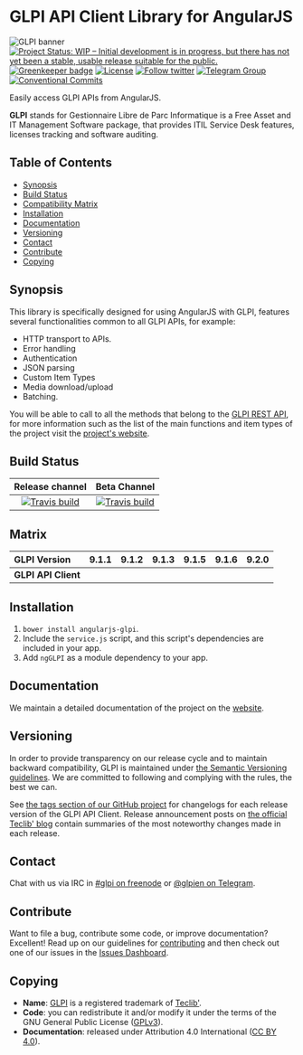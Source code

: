 # GLPI API Client Library for AngularJS

![GLPI banner](https://user-images.githubusercontent.com/29282308/31666160-8ad74b1a-b34b-11e7-839b-043255af4f58.png)
[![Project Status: WIP – Initial development is in progress, but there has not yet been a stable, usable release suitable for the public.](http://www.repostatus.org/badges/latest/wip.svg)](http://www.repostatus.org/#wip)
[![Greenkeeper badge](https://badges.greenkeeper.io/glpi-project/angularjs-glpi.svg)](https://greenkeeper.io/)
[![License](https://img.shields.io/github/license/glpi-project/angularjs-glpi.svg?&label=License)](https://github.com/glpi-project/angularjs-glpi/blob/develop/LICENSE.md)
[![Follow twitter](https://img.shields.io/twitter/follow/glpi_project.svg?style=social&label=Twitter&style=flat-square)](https://twitter.com/glpi_project)
[![Telegram Group](https://img.shields.io/badge/Telegram-Group-blue.svg)](https://t.me/glpien)
[![Conventional Commits](https://img.shields.io/badge/Conventional%20Commits-1.0.0-yellow.svg)](https://conventionalcommits.org)

Easily access GLPI APIs from AngularJS.

**GLPI** stands for Gestionnaire Libre de Parc Informatique is a Free Asset and IT Management Software package, that provides ITIL Service Desk features, licenses tracking and software auditing.

## Table of Contents

* [Synopsis](#synopsis)
* [Build Status](#build-status)
* [Compatibility Matrix](#matrix)
* [Installation](#installation)
* [Documentation](#documentation)
* [Versioning](#versioning)
* [Contact](#contact)
* [Contribute](#contribute)
* [Copying](#copying)

## Synopsis

This library is specifically designed for using AngularJS with GLPI, features several functionalities common to all GLPI APIs, for example:

* HTTP transport to APIs.
* Error handling
* Authentication
* JSON parsing
* Custom Item Types
* Media download/upload
* Batching.

You will be able to call to all the methods that belong to the [GLPI REST API](https://github.com/glpi-project/glpi/blob/master/apirest.md), for more information such as the list of the main functions and item types of the project visit the [project's website](https://glpi-project.github.io/angularjs-glpi/).

## Build Status

|**Release channel**|**Beta Channel**|
|:---:|:---:|
|[![Travis build](https://api.travis-ci.org/glpi-project/angularjs-glpi.svg?branch=master)](https://travis-ci.org/glpi-project/angularjs-glpi)|[![Travis build](https://api.travis-ci.org/glpi-project/angularjs-glpi.svg?branch=develop)](https://travis-ci.org/glpi-project/angularjs-glpi)|

## Matrix

|**GLPI Version**|9.1.1|9.1.2|9.1.3|9.1.5|9.1.6|9.2.0|
|:----|----|----|----|---|---|---|
|**GLPI API Client**|||||||

## Installation

1. `bower install angularjs-glpi`.
1. Include the `service.js` script, and this script's dependencies are included in your app.
1. Add `ngGLPI` as a module dependency to your app.

## Documentation

We maintain a detailed documentation of the project on the [website](https://glpi-project.github.io/angularjs-glpi/).

## Versioning

In order to provide transparency on our release cycle and to maintain backward compatibility, GLPI is maintained under [the Semantic Versioning guidelines](http://semver.org/). We are committed to following and complying with the rules, the best we can.

See [the tags section of our GitHub project](https://github.com/glpi-project/angularjs-glpi/tags) for changelogs for each release version of the GLPI API Client. Release announcement posts on [the official Teclib' blog](http://www.teclib-edition.com/en/communities/blog-posts/) contain summaries of the most noteworthy changes made in each release.

## Contact

Chat with us via IRC in [#glpi on freenode](http://webchat.freenode.net/?channels=glpi) or [@glpien on Telegram](https://t.me/glpien).

## Contribute

Want to file a bug, contribute some code, or improve documentation? Excellent! Read up on our
guidelines for [contributing](./CONTRIBUTING.md) and then check out one of our issues in the [Issues Dashboard](https://github.com/glpi-project/angularjs-glpi/issues).

## Copying

* **Name**: [GLPI](http://glpi-project.org/) is a registered trademark of [Teclib'](http://www.teclib-edition.com/en/).
* **Code**: you can redistribute it and/or modify
    it under the terms of the GNU General Public License ([GPLv3](https://www.gnu.org/licenses/gpl-3.0.en.html)).
* **Documentation**: released under Attribution 4.0 International ([CC BY 4.0](https://creativecommons.org/licenses/by/4.0/)).
